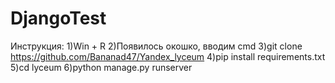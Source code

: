 # DjangoTest
 
Инструкция:
1)Win + R
2)Появилось окошко, вводим cmd
3)git clone https://github.com/Bananad47/Yandex_lyceum
4)pip install requirements.txt
5)cd lyceum
6)python manage.py runserver
